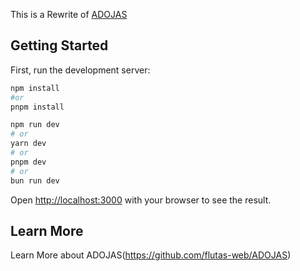 This is a Rewrite of [ADOJAS](https://github.com/flutas-web/ADOJAS)

## Getting Started

First, run the development server:

```bash
npm install
#or
pnpm install
```

```bash
npm run dev
# or
yarn dev
# or
pnpm dev
# or
bun run dev
```

Open [http://localhost:3000](http://localhost:3000) with your browser to see the result.


## Learn More

Learn More about ADOJAS(https://github.com/flutas-web/ADOJAS)